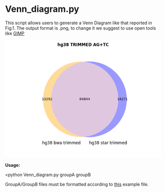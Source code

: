 <h1>Venn_diagram.py</h1>
<p align-text="justify">This script allows users to generate a Venn Diagram like that reported in Fig.1.
The output format is .png, to change it we suggest to use open tools like <a href="https://www.gimp.org/">GIMP</a></p>
<img src="./hg38 bwa trimmedVShg38 star trimmed.png" alt="Venn_Diagram">
<p><b>Usage:</b></p>

<python Venn_diagram.py groupA groupB

<p align-text="justify">GroupA/GroupB files must be formatted according to <a href="https://raw.githubusercontent.com/BioinfoUNIBA/QEdit/master/Figures_Python_code/SRR607967_hg38_bwa_trimmed.edi.fltrd_wgs_AGTC">this</a> example file.</p>
